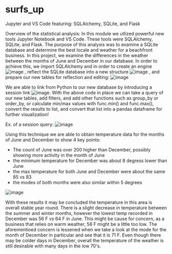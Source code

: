 # surfs_up
Jupyter and VS Code featuring: SQLAlchemy, SQLite, and Flask

Overview of the statistical analysis:
In this module we utlized powerful new tools Jupyter Notebook and VS Code. These tools were SQLAlchemy, SQLite, and Flask. The purpose of this analysis was to examine a SQLite database and determine the best locale and weather for a beachfront business. In this project, we examine the differences in the weather between the months of June and December in our database. In order to achieve this, we import SQLAlchemy and in order to create an engine ![image](https://user-images.githubusercontent.com/99628763/158084807-a4383fed-6d94-444e-bd1a-fc1220a1820c.png)
, reflect the SQLite database into a new structure ![image](https://user-images.githubusercontent.com/99628763/158084848-1f4a03d3-4d37-4fd5-adcb-1f20437846ca.png)
, and prepare our new tables for reflection and editing: 
![image](https://user-images.githubusercontent.com/99628763/158084898-c6cf8c8d-3138-4723-a95b-a2a226c348e3.png)

We are able to link from Python to our new database by introducing a session link ![image](https://user-images.githubusercontent.com/99628763/158084959-451a7087-349e-4f23-ad6b-1ac73030410b.png). With the above code in place we can take a query of our new tables, add filters, and add other functions such as group_by or order_by, or calculate min/max values with func.min() and func.max(), convert the results to list, and convert that list into a pandas dataframe for further visualization!

Ex. of a session query: ![image](https://user-images.githubusercontent.com/99628763/158085212-81edbbb3-4e7a-442c-9d09-cc792cefd1a1.png)

Using this technique we are able to obtain temperature data for the months of June and December to show 4 key points:
<ul>
  <li>The count of June was over 200 higher than December, possibly showing more activity in the month of June</li>
  <li>the minimum temperature for December was about 8 degress lower than June</li>
  <li>the max temperature for both June and December were about the same 85 vs 83</li>
  <li>the modes of both months were also similar within 5 degrees</li>
</ul>

![image](https://user-images.githubusercontent.com/99628763/158086003-dd3c192a-891d-4895-8819-539c56dd669e.png)

With these results it may be concluded the temperature in this area is overall stable year round. There is a slight decrease in temperature between the summer and winter months, however the lowest temp recorded in December was 56 F vs 64 F in June. This might be cause for concern, as a business that relies on warm weather, 56 F might be a little too low. The aforementioed concern is lessened when we take a look at the mode for the month of December in particular and see that it is 71 F. Even though there may be colder days in December, overall the temperature of the weather is still desirable with many days in the low 70's.

